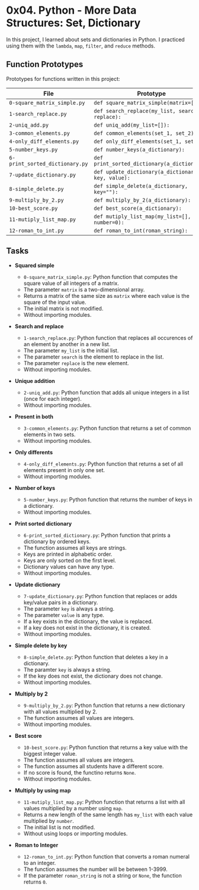 # 0x04. Python - More Data Structures: Set, Dictionary

In this project, I learned about sets and dictionaries in Python. I practiced using them with the `lambda`, `map`, `filter`, and `reduce` methods.

## Function Prototypes
Prototypes for functions written in this project:

| File                           | Prototype                                          |
| ------------------------------ | -------------------------------------------------- |
| `0-square_matrix_simple.py`    | `def square_matrix_simple(matrix=[]):`             |
| `1-search_replace.py`          | `def search_replace(my_list, search, replace):`    |
| `2-uniq_add.py`                | `def uniq_add(my_list=[]):`                        |
| `3-common_elements.py`         | `def common_elements(set_1, set_2):`               |
| `4-only_diff_elements.py`      | `def only_diff_elements(set_1, set_2):`            |
| `5-number_keys.py`             | `def number_keys(a_dictionary):`                   |
| `6-print_sorted_dictionary.py` | `def print_sorted_dictionary(a_dictionary):`       |
| `7-update_dictionary.py`       | `def update_dictionary(a_dictionary, key, value):` |
| `8-simple_delete.py`           | `def simple_delete(a_dictionary, key=""):`         |
| `9-multiply_by_2.py`           | `def multiply_by_2(a_dictionary):`                 |
| `10-best_score.py`             | `def best_score(a_dictionary):`                    |
| `11-mutiply_list_map.py`       | `def mutiply_list_map(my_list=[], number=0):`      |
| `12-roman_to_int.py`           | `def roman_to_int(roman_string):`                  |

## Tasks
* **Squared simple**
  * `0-square_matrix_simple.py`: Python function that computes the square value of all integers of a matrix.
  * The parameter `matrix` is a two-dimensional array.
  * Returns a matrix of the same size as `matrix` where each value is the square of the input value.
  * The initial matrix is not modified.
  * Without importing modules.

* **Search and replace**
  * `1-search_replace.py`: Python function that replaces all occurences of an element by another in a new list.
  * The parameter `my_list` is the initial list.
  * The parameter `search` is the element to replace in the list.
  * The parameter `replace` is the new element.
  * Without importing modules.

* **Unique addition**
  * `2-uniq_add.py`: Python function that adds all unique integers in a list (once for each integer).
  * Without importing modules.

* **Present in both**
  * `3-common_elements.py`: Python function that returns a set of common elements in two sets.
  * Without importing modules.

* **Only differents**
  * `4-only_diff_elements.py`: Python function that returns a set of all elements present in only one set.
  * Without importing modules.

* **Number of keys**
  * `5-number_keys.py`: Python function that returns the number of keys in a dictionary.
  * Without importing modules.

* **Print sorted dictionary**
  * `6-print_sorted_dictionary.py`: Python function that prints a dictionary by ordered keys.
  * The function assumes all keys are strings.
  * Keys are printed in alphabetic order.
  * Keys are only sorted on the first level.
  * Dictionary values can have any type.
  * Without importing modules.

* **Update dictionary**
  * `7-update_dictionary.py`: Python function that replaces or adds key/value pairs in a dictionary.
  * The parameter `key` is always a string.
  * The parameter `value` is any type.
  * If a key exists in the dictionary, the value is replaced.
  * If a key does not exist in the dictionary, it is created.
  * Without importing modules.

* **Simple delete by key**
  * `8-simple_delete.py`: Python function that deletes a key in a dictionary.
  * The paramter `key` is always a string.
  * If the key does not exist, the dictionary does not change.
  * Without importing modules.

* **Multiply by 2**
  * `9-multiply_by_2.py`: Python function that returns a new dictionary with all values multiplied by 2.
  * The function assumes all values are integers.
  * Without importing modules.

* **Best score**
  * `10-best_score.py`: Python function that returns a key value with the biggest integer value.
  * The function assumes all values are integers.
  * The function assumes all students have a different score.
  * If no score is found, the functino returns `None`.
  * Without importing modules.

* **Multiply by using map**
  * `11-mutiply_list_map.py`: Python function that returns a list with all values multiplied by a number using `map`.
  * Returns a new length of the same length has `my_list` with each value multiplied by `number`.
  * The initial list is not modified.
  * Without using loops or importing modules.

* **Roman to Integer**
  * `12-roman_to_int.py`: Python function that converts a roman numeral to an integer.
  * The function assumes the number will be between 1-3999.
  * If the parameter `roman_string` is not a string or `None`, the function returns `0`.
